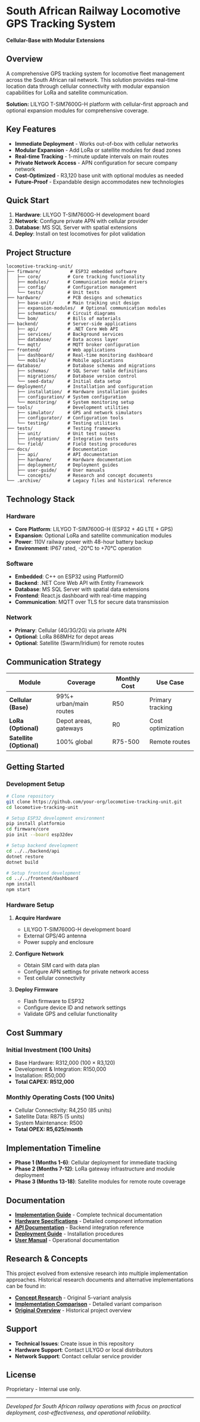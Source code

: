 # South African Railway Locomotive GPS Tracking System
**Cellular-Base with Modular Extensions**

## Overview

A comprehensive GPS tracking system for locomotive fleet management across the South African rail network. This solution provides real-time location data through cellular connectivity with modular expansion capabilities for LoRa and satellite communication.

**Solution:** LILYGO T-SIM7600G-H platform with cellular-first approach and optional expansion modules for comprehensive coverage.

## Key Features

- **Immediate Deployment** - Works out-of-box with cellular networks
- **Modular Expansion** - Add LoRa or satellite modules for dead zones  
- **Real-time Tracking** - 1-minute update intervals on main routes
- **Private Network Access** - APN configuration for secure company network
- **Cost-Optimized** - R3,120 base unit with optional modules as needed
- **Future-Proof** - Expandable design accommodates new technologies

## Quick Start

1. **Hardware**: LILYGO T-SIM7600G-H development board
2. **Network**: Configure private APN with cellular provider
3. **Database**: MS SQL Server with spatial extensions  
4. **Deploy**: Install on test locomotives for pilot validation

## Project Structure

```
locomotive-tracking-unit/
├── firmware/           # ESP32 embedded software
│   ├── core/          # Core tracking functionality
│   ├── modules/       # Communication module drivers
│   ├── config/        # Configuration management
│   └── tests/         # Unit tests
├── hardware/          # PCB designs and schematics
│   ├── base-unit/     # Main tracking unit design
│   ├── expansion-modules/  # Optional communication modules
│   ├── schematics/    # Circuit diagrams
│   └── bom/           # Bills of materials
├── backend/           # Server-side applications
│   ├── api/           # .NET Core Web API
│   ├── services/      # Background services
│   ├── database/      # Data access layer
│   └── mqtt/          # MQTT broker configuration
├── frontend/          # Web applications
│   ├── dashboard/     # Real-time monitoring dashboard
│   └── mobile/        # Mobile applications
├── database/          # Database schemas and migrations
│   ├── schemas/       # SQL Server table definitions
│   ├── migrations/    # Database version control
│   └── seed-data/     # Initial data setup
├── deployment/        # Installation and configuration
│   ├── installation/  # Hardware installation guides
│   ├── configuration/ # System configuration
│   └── monitoring/    # System monitoring setup
├── tools/             # Development utilities
│   ├── simulator/     # GPS and network simulators
│   ├── configurator/  # Configuration tools
│   └── testing/       # Testing utilities
├── tests/             # Testing frameworks
│   ├── unit/          # Unit test suites
│   ├── integration/   # Integration tests
│   └── field/         # Field testing procedures
├── docs/              # Documentation
│   ├── api/           # API documentation
│   ├── hardware/      # Hardware documentation
│   ├── deployment/    # Deployment guides
│   ├── user-guide/    # User manuals
│   └── concepts/      # Research and concept documents
└── .archive/          # Legacy files and historical reference
```

## Technology Stack

### Hardware
- **Core Platform**: LILYGO T-SIM7600G-H (ESP32 + 4G LTE + GPS)
- **Expansion**: Optional LoRa and satellite communication modules
- **Power**: 110V railway power with 48-hour battery backup
- **Environment**: IP67 rated, -20°C to +70°C operation

### Software  
- **Embedded**: C++ on ESP32 using PlatformIO
- **Backend**: .NET Core Web API with Entity Framework
- **Database**: MS SQL Server with spatial data extensions
- **Frontend**: React.js dashboard with real-time mapping
- **Communication**: MQTT over TLS for secure data transmission

### Network
- **Primary**: Cellular (4G/3G/2G) via private APN
- **Optional**: LoRa 868MHz for depot areas
- **Optional**: Satellite (Swarm/Iridium) for remote routes

## Communication Strategy

| Module | Coverage | Monthly Cost | Use Case |
|--------|----------|--------------|----------|
| **Cellular (Base)** | 99%+ urban/main routes | R50 | Primary tracking |
| **LoRa (Optional)** | Depot areas, gateways | R0 | Cost optimization |
| **Satellite (Optional)** | 100% global | R75-500 | Remote routes |

## Getting Started

### Development Setup

```bash
# Clone repository
git clone https://github.com/your-org/locomotive-tracking-unit.git
cd locomotive-tracking-unit

# Setup ESP32 development environment
pip install platformio
cd firmware/core
pio init --board esp32dev

# Setup backend development
cd ../../backend/api
dotnet restore
dotnet build

# Setup frontend development  
cd ../../frontend/dashboard
npm install
npm start
```

### Hardware Setup

1. **Acquire Hardware**
   - LILYGO T-SIM7600G-H development board
   - External GPS/4G antenna
   - Power supply and enclosure

2. **Configure Network**
   - Obtain SIM card with data plan
   - Configure APN settings for private network access
   - Test cellular connectivity

3. **Deploy Firmware**
   - Flash firmware to ESP32
   - Configure device ID and network settings
   - Validate GPS and cellular functionality

## Cost Summary

### Initial Investment (100 Units)
- Base Hardware: R312,000 (100 × R3,120)
- Development & Integration: R150,000  
- Installation: R50,000
- **Total CAPEX: R512,000**

### Monthly Operating Costs (100 Units)
- Cellular Connectivity: R4,250 (85 units)
- Satellite Data: R875 (5 units)  
- System Maintenance: R500
- **Total OPEX: R5,625/month**

## Implementation Timeline

- **Phase 1 (Months 1-6)**: Cellular deployment for immediate tracking
- **Phase 2 (Months 7-12)**: LoRa gateway infrastructure and module deployment  
- **Phase 3 (Months 13-18)**: Satellite modules for remote route coverage

## Documentation

- **[Implementation Guide](docs/implementation-guide.md)** - Complete technical documentation
- **[Hardware Specifications](docs/hardware/)** - Detailed component information  
- **[API Documentation](docs/api/)** - Backend integration reference
- **[Deployment Guide](docs/deployment/)** - Installation procedures
- **[User Manual](docs/user-guide/)** - Operational documentation

## Research & Concepts

This project evolved from extensive research into multiple implementation approaches. Historical research documents and alternative implementations can be found in:

- **[Concept Research](docs/concepts/research/)** - Original 5-variant analysis
- **[Implementation Comparison](docs/concepts/research/implementation_comparison.md)** - Detailed variant comparison
- **[Original Overview](docs/concepts/research/original-overview.md)** - Historical project overview

## Support

- **Technical Issues**: Create issue in this repository
- **Hardware Support**: Contact LILYGO or local distributors  
- **Network Support**: Contact cellular service provider

## License

Proprietary - Internal use only.

---

*Developed for South African railway operations with focus on practical deployment, cost-effectiveness, and operational reliability.*